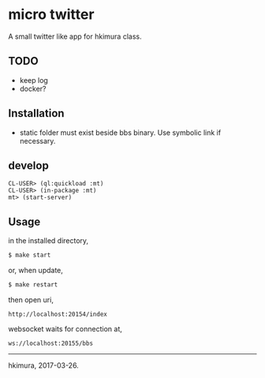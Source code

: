 # micro twitter

A small twitter like app for hkimura class.

## TODO

* keep log
* docker?

## Installation

* static folder must exist beside bbs binary. Use symbolic link if necessary.

## develop

```
CL-USER> (ql:quickload :mt)
CL-USER> (in-package :mt)
mt> (start-server)
```

## Usage

in the installed directory,

```sh
$ make start
```

or, when update,

```sh
$ make restart
```

then open uri,

```
http://localhost:20154/index
```

websocket waits for connection at,

```
ws://localhost:20155/bbs
```

---
hkimura, 2017-03-26.
